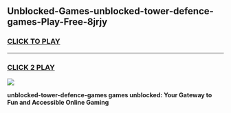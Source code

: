 
## Unblocked-Games-unblocked-tower-defence-games-Play-Free-8jrjy
<h3>
<a href="https://premium76.site?title=unblocked-tower-defence-games&ref=19M">CLICK TO PLAY</a></h3>
<hr>

<h3>
<a href="https://premium76.site?title=unblocked-tower-defence-games&ref=19M">CLICK 2 PLAY</a>
  
</h3>

<a href="https://premium76.site?title=unblocked-tower-defence-games&ref=19M"><img src="https://clearcache.store/games.png"></a>


**unblocked-tower-defence-games games unblocked: Your Gateway to Fun and Accessible Online Gaming**
